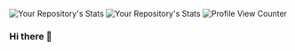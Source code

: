 ![Your Repository's Stats](https://github-readme-stats.vercel.app/api?username=sirrorsmoore1975&show_icons=true)
![Your Repository's Stats](https://github-readme-stats.vercel.app/api/top-langs/?username=sirrorsmoore1975&theme=blue-green)
![Profile View Counter](https://komarev.com/ghpvc/?username=sirrorsmoore1975)

### Hi there 👋


